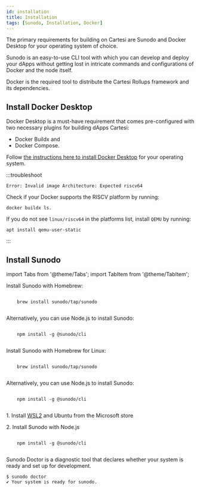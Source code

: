 ```yaml
---
id: installation
title: Installation
tags: [Sunodo, Installation, Docker]
---
```


The primary requirements for building on Cartesi are Sunodo and Docker Desktop for your operating system of choice.

Sunodo is an easy-to-use CLI tool with which you can develop and deploy your dApps without getting lost in intricate commands and configurations of Docker and the node itself.

Docker is the required tool to distribute the Cartesi Rollups framework and its dependencies.

## Install Docker Desktop

Docker Desktop is a must-have requirement that comes pre-configured with two necessary plugins for building dApps Cartesi:

- Docker Buildx and
- Docker Compose.

Follow [the instructions here to install Docker Desktop](https://www.docker.com/products/docker-desktop/) for your operating system.

:::troubleshoot

```
Error: Invalid image Architecture: Expected riscv64
```

Check if your Docker supports the RISCV platform by running:

```
docker buildx ls.
```

If you do not see `linux/riscv64` in the platforms list, install `QEMU` by running:

```
apt install qemu-user-static
```

:::

## Install Sunodo

import Tabs from '@theme/Tabs';
import TabItem from '@theme/TabItem';

<Tabs>
  <TabItem value="macOS" label="macOS" default>
  <p>Install Sunodo with Homebrew:</p>
    <pre><code>
    brew install sunodo/tap/sunodo
    </code></pre>
    <p> Alternatively, you can use Node.js to install Sunodo:</p>
    <pre><code>
    npm install -g @sunodo/cli
    </code></pre>
  </TabItem>

  <TabItem value="Linux" label="Linux">
  <p>Install Sunodo with Homebrew for Linux:</p>
    <pre><code>
    brew install sunodo/tap/sunodo
    </code></pre>
    <p> Alternatively, you can use Node.js to install Sunodo:</p>
    <pre><code>
    npm install -g @sunodo/cli
    </code></pre>
  </TabItem>

  <TabItem value="Windows" label="Windows">
    <p>1. Install <a href="https://learn.microsoft.com/en-us/windows/wsl/install">WSL2</a> and Ubuntu from the Microsoft store</p>
    <p>2. Install Sunodo with Node.js </p>
    <pre><code>
    npm install -g @sunodo/cli
    </code></pre>
  </TabItem>
</Tabs>


Sunodo Doctor is a diagnostic tool that declares whether your system is ready and set up for development.

```shell
$ sunodo doctor
✔ Your system is ready for sunodo.
```


